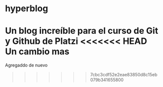 # hyperblog
Un blog increíble para el curso de Git y Github de Platzi
<<<<<<< HEAD
Un cambio mas
=======
Agregaddo de nuevo

>>>>>>> 7cbc3cdf52e2eae83850d8c15eb079b341655800
